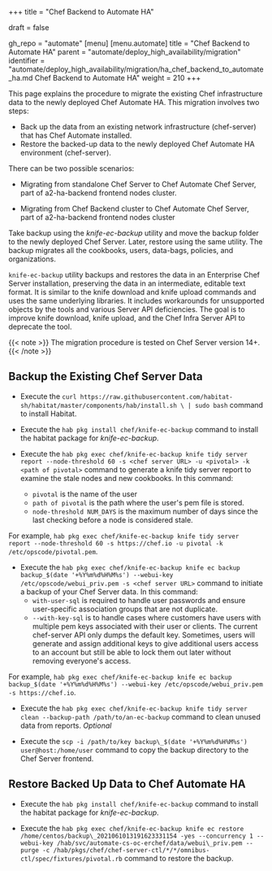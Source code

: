 +++
title = "Chef Backend to Automate HA"

draft = false

gh_repo = "automate"
[menu]
  [menu.automate]
    title = "Chef Backend to Automate HA"
    parent = "automate/deploy_high_availability/migration"
    identifier = "automate/deploy_high_availability/migration/ha_chef_backend_to_automate_ha.md Chef Backend to Automate HA"
    weight = 210
+++
 
This page explains the procedure to migrate the existing Chef infrastructure data to the newly deployed Chef Automate HA. This migration involves two steps:

-   Back up the data from an existing network infrastructure (chef-server) that has Chef Automate installed.
-   Restore the backed-up data to the newly deployed Chef Automate HA environment (chef-server).

There can be two possible scenarios:

-   Migrating from standalone Chef Server to Chef Automate Chef Server, part of a2-ha-backend frontend nodes cluster.

-   Migrating from Chef Backend cluster to Chef Automate Chef Server, part of a2-ha-backend frontend nodes cluster

Take backup using the _knife-ec-backup_ utility and move the backup folder to the newly deployed Chef Server. Later, restore using the same utility. The backup migrates all the cookbooks, users, data-bags, policies, and organizations.

`knife-ec-backup` utility backups and restores the data in an Enterprise Chef Server installation, preserving the data in an intermediate, editable text format. It is similar to the knife download and knife upload commands and uses the same underlying libraries. It includes workarounds for unsupported objects by the tools and various Server API deficiencies. The goal is to improve knife download, knife upload, and the Chef Infra Server API to deprecate the tool.

{{< note >}} The migration procedure is tested on Chef Server version 14+. {{< /note >}}

## Backup the Existing Chef Server Data

-   Execute the `curl https://raw.githubusercontent.com/habitat-sh/habitat/master/components/hab/install.sh \ | sudo bash` command to install Habitat.

-   Execute the `hab pkg install chef/knife-ec-backup` command to install the habitat package for _knife-ec-backup_.

-   Execute the `hab pkg exec chef/knife-ec-backup knife tidy server report --node-threshold 60 -s <chef server URL> -u <pivotal> -k <path of pivotal>` command to generate a knife tidy server report to examine the stale nodes and new cookbooks. In this command:
    -   `pivotal` is the name of the user
    -   `path of pivotal` is the path where the user's pem file is stored.
    -   `node-threshold NUM_DAYS` is the maximum number of days since the last checking before a node is considered stale.

For example, `hab pkg exec chef/knife-ec-backup knife tidy server report --node-threshold 60 -s https://chef.io -u pivotal -k /etc/opscode/pivotal.pem`.

-   Execute the `hab pkg exec chef/knife-ec-backup knife ec backup backup_$(date '+%Y%m%d%H%M%s') --webui-key /etc/opscode/webui_priv.pem -s <chef server URL>` command to initiate a backup of your Chef Server data. In this command:
    -   `with-user-sql` is required to handle user passwords and ensure user-specific association groups that are not duplicate.
    -   `--with-key-sql` is to handle cases where customers have users with multiple pem keys associated with their user or clients. The current chef-server API only dumps the default key. Sometimes, users will generate and assign additional keys to give additional users access to an account but still be able to lock them out later without removing everyone's access.

For example, `hab pkg exec chef/knife-ec-backup knife ec backup backup_$(date '+%Y%m%d%H%M%s') --webui-key /etc/opscode/webui_priv.pem -s https://chef.io`.

-   Execute the `hab pkg exec chef/knife-ec-backup knife tidy server clean --backup-path /path/to/an-ec-backup` command to clean unused data from reports. _Optional_

-   Execute the `scp -i /path/to/key backup\_$(date '+%Y%m%d%H%M%s') user@host:/home/user` command to copy the backup directory to the Chef Server frontend.

## Restore Backed Up Data to Chef Automate HA

-   Execute the `hab pkg install chef/knife-ec-backup` command to install the habitat package for _knife-ec-backup_.

-   Execute the `hab pkg exec chef/knife-ec-backup knife ec restore /home/centos/backup\_2021061013191623331154 -yes --concurrency 1 --webui-key /hab/svc/automate-cs-oc-erchef/data/webui\_priv.pem --purge -c /hab/pkgs/chef/chef-server-ctl/*/*/omnibus-ctl/spec/fixtures/pivotal.rb` command to restore the backup.
